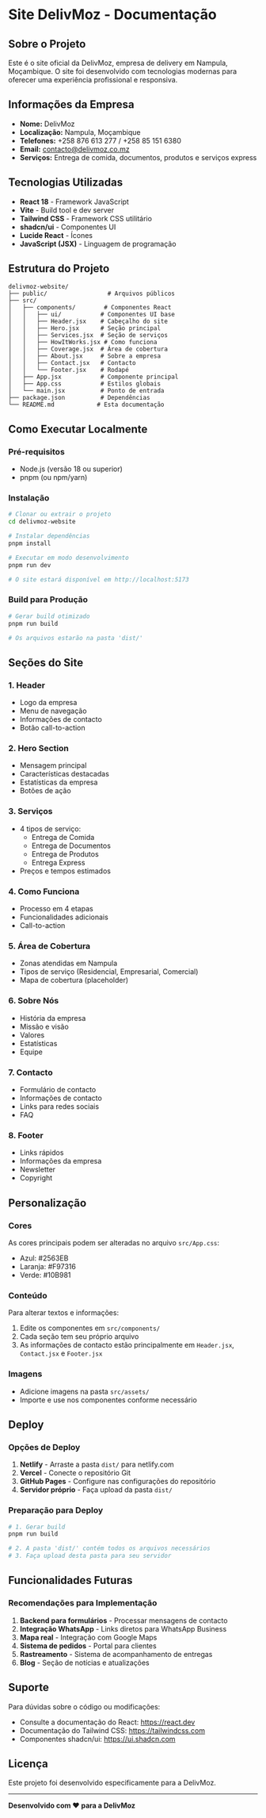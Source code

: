 # Site DelivMoz - Documentação

## Sobre o Projeto

Este é o site oficial da DelivMoz, empresa de delivery em Nampula, Moçambique. O site foi desenvolvido com tecnologias modernas para oferecer uma experiência profissional e responsiva.

## Informações da Empresa

- **Nome:** DelivMoz
- **Localização:** Nampula, Moçambique
- **Telefones:** +258 876 613 277 / +258 85 151 6380
- **Email:** contacto@delivmoz.co.mz
- **Serviços:** Entrega de comida, documentos, produtos e serviços express

## Tecnologias Utilizadas

- **React 18** - Framework JavaScript
- **Vite** - Build tool e dev server
- **Tailwind CSS** - Framework CSS utilitário
- **shadcn/ui** - Componentes UI
- **Lucide React** - Ícones
- **JavaScript (JSX)** - Linguagem de programação

## Estrutura do Projeto

```
delivmoz-website/
├── public/                 # Arquivos públicos
├── src/
│   ├── components/        # Componentes React
│   │   ├── ui/           # Componentes UI base
│   │   ├── Header.jsx    # Cabeçalho do site
│   │   ├── Hero.jsx      # Seção principal
│   │   ├── Services.jsx  # Seção de serviços
│   │   ├── HowItWorks.jsx # Como funciona
│   │   ├── Coverage.jsx  # Área de cobertura
│   │   ├── About.jsx     # Sobre a empresa
│   │   ├── Contact.jsx   # Contacto
│   │   └── Footer.jsx    # Rodapé
│   ├── App.jsx           # Componente principal
│   ├── App.css           # Estilos globais
│   └── main.jsx          # Ponto de entrada
├── package.json          # Dependências
└── README.md            # Esta documentação
```

## Como Executar Localmente

### Pré-requisitos
- Node.js (versão 18 ou superior)
- pnpm (ou npm/yarn)

### Instalação
```bash
# Clonar ou extrair o projeto
cd delivmoz-website

# Instalar dependências
pnpm install

# Executar em modo desenvolvimento
pnpm run dev

# O site estará disponível em http://localhost:5173
```

### Build para Produção
```bash
# Gerar build otimizado
pnpm run build

# Os arquivos estarão na pasta 'dist/'
```

## Seções do Site

### 1. Header
- Logo da empresa
- Menu de navegação
- Informações de contacto
- Botão call-to-action

### 2. Hero Section
- Mensagem principal
- Características destacadas
- Estatísticas da empresa
- Botões de ação

### 3. Serviços
- 4 tipos de serviço:
  - Entrega de Comida
  - Entrega de Documentos
  - Entrega de Produtos
  - Entrega Express
- Preços e tempos estimados

### 4. Como Funciona
- Processo em 4 etapas
- Funcionalidades adicionais
- Call-to-action

### 5. Área de Cobertura
- Zonas atendidas em Nampula
- Tipos de serviço (Residencial, Empresarial, Comercial)
- Mapa de cobertura (placeholder)

### 6. Sobre Nós
- História da empresa
- Missão e visão
- Valores
- Estatísticas
- Equipe

### 7. Contacto
- Formulário de contacto
- Informações de contacto
- Links para redes sociais
- FAQ

### 8. Footer
- Links rápidos
- Informações da empresa
- Newsletter
- Copyright

## Personalização

### Cores
As cores principais podem ser alteradas no arquivo `src/App.css`:
- Azul: #2563EB
- Laranja: #F97316
- Verde: #10B981

### Conteúdo
Para alterar textos e informações:
1. Edite os componentes em `src/components/`
2. Cada seção tem seu próprio arquivo
3. As informações de contacto estão principalmente em `Header.jsx`, `Contact.jsx` e `Footer.jsx`

### Imagens
- Adicione imagens na pasta `src/assets/`
- Importe e use nos componentes conforme necessário

## Deploy

### Opções de Deploy
1. **Netlify** - Arraste a pasta `dist/` para netlify.com
2. **Vercel** - Conecte o repositório Git
3. **GitHub Pages** - Configure nas configurações do repositório
4. **Servidor próprio** - Faça upload da pasta `dist/`

### Preparação para Deploy
```bash
# 1. Gerar build
pnpm run build

# 2. A pasta 'dist/' contém todos os arquivos necessários
# 3. Faça upload desta pasta para seu servidor
```

## Funcionalidades Futuras

### Recomendações para Implementação
1. **Backend para formulários** - Processar mensagens de contacto
2. **Integração WhatsApp** - Links diretos para WhatsApp Business
3. **Mapa real** - Integração com Google Maps
4. **Sistema de pedidos** - Portal para clientes
5. **Rastreamento** - Sistema de acompanhamento de entregas
6. **Blog** - Seção de notícias e atualizações

## Suporte

Para dúvidas sobre o código ou modificações:
- Consulte a documentação do React: https://react.dev
- Documentação do Tailwind CSS: https://tailwindcss.com
- Componentes shadcn/ui: https://ui.shadcn.com

## Licença

Este projeto foi desenvolvido especificamente para a DelivMoz.

---

**Desenvolvido com ❤️ para a DelivMoz**

